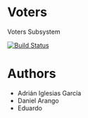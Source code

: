 Voters
======

Voters Subsystem

[![Build Status](https://travis-ci.org/Arquisoft/voters_2a.svg?branch=master)](https://travis-ci.org/Arquisoft/voters_2a)

Authors
=======

* Adrián Iglesias García
* Daniel Arango
* Eduardo




